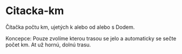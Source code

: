 # Citacka-km

Čítačka počtu km, ujetých k alebo od alebo s Dodem. 

Koncepce: 
    Pouze zvolíme kterou trasou se jelo a automaticky se sečte počet km. 
    At už hornú, dolnú trasu. 
    
